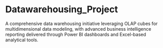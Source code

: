 # Datawarehousing_Project
A comprehensive data warehousing initiative leveraging OLAP cubes for multidimensional data modeling, with advanced business intelligence reporting delivered through Power BI dashboards and Excel-based analytical tools.
